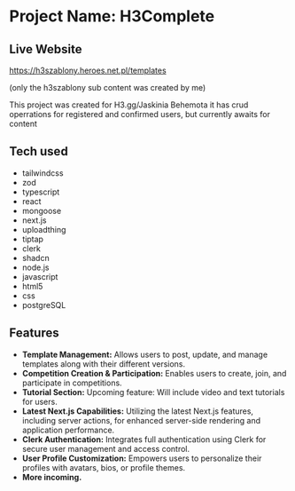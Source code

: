 <!DOCTYPE html>
<html>

<body>
  <h1>Project Name: H3Complete</h1>
  <h2>Live Website</h2>
  <a href="https://h3szablony.heroes.net.pl/templates">https://h3szablony.heroes.net.pl/templates</a> <p> (only the h3szablony sub content was created by me)
  <p>This project was created for H3.gg/Jaskinia Behemota it has crud operrations for registered and confirmed users, but currently awaits for content</p>

  <h2>Tech used</h2>
  <ul>
    <li>tailwindcss</li>
    <li>zod</li>
    <li>typescript</li>
    <li>react</li>
    <li>mongoose</li>
    <li>next.js</li>
    <li>uploadthing</li>
    <li>tiptap</li>
    <li>clerk</li>
    <li>shadcn</li>
    <li>node.js</li>
    <li>javascript</li>
    <li>html5</li>
    <li>css</li>
    <li>postgreSQL</li>
  </ul>

  <h2>Features</h2>
  <ul>
    <li><strong>Template Management:</strong> Allows users to post, update, and manage templates along with their different versions.</li>
    <li><strong>Competition Creation & Participation:</strong> Enables users to create, join, and participate in competitions.</li>
    <li><strong>Tutorial Section:</strong> Upcoming feature: Will include video and text tutorials for users.</li>
    <li><strong>Latest Next.js Capabilities:</strong> Utilizing the latest Next.js features, including server actions, for enhanced server-side rendering and application performance.</li>
    <li><strong>Clerk Authentication:</strong> Integrates full authentication using Clerk for secure user management and access control.</li>
    <li><strong>User Profile Customization:</strong> Empowers users to personalize their profiles with avatars, bios, or profile themes.</li>
    <li><strong>More incoming.</li>
  </ul>
</body>

</html>


</body>

</html>
